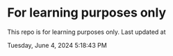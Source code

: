 # For learning purposes only
This repo is for learning purposes only.
Last updated at

Tuesday, June 4, 2024 5:18:43 PM

